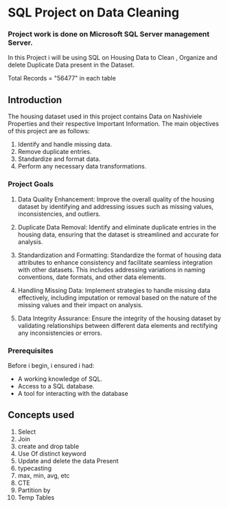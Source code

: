 # SQL Project on Data Cleaning
### Project work is done on Microsoft SQL Server management Server.
In this Project i will be using SQL on Housing Data to Clean , Organize and delete Duplicate Data present in the Dataset. 

Total Records = "56477" in each table

## Introduction

The housing dataset used in this project contains Data on Nashiviele Properties and their respective Important Information. The main objectives of this project are as follows:

1. Identify and handle missing data.
2. Remove duplicate entries.
3. Standardize and format data.
4. Perform any necessary data transformations.

### Project Goals

  1. Data Quality Enhancement:
    Improve the overall quality of the housing dataset by identifying and addressing issues such as missing values, inconsistencies, and outliers.

2.  Duplicate Data Removal:
    Identify and eliminate duplicate entries in the housing data, ensuring that the dataset is streamlined and accurate for analysis.

3.  Standardization and Formatting:
    Standardize the format of housing data attributes to enhance consistency and facilitate seamless integration with other datasets. This includes addressing variations in naming conventions, date formats, and other data elements.

4.  Handling Missing Data:
    Implement strategies to handle missing data effectively, including imputation or removal based on the nature of the missing values and their impact on analysis.

5.  Data Integrity Assurance:
    Ensure the integrity of the housing dataset by validating relationships between different data elements and rectifying any inconsistencies or errors.

   
### Prerequisites

Before i begin, i ensured i had:

- A working knowledge of SQL.
- Access to a SQL database.
- A tool for interacting with the database

## Concepts used
1. Select
2. Join
3. create and drop table
3. Use Of distinct keyword
4. Update and delete the data Present
7. typecasting 
8. max, min, avg, etc
9. CTE
10. Partition by
11. Temp Tables